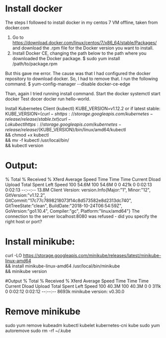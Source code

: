 # Install docker
The steps I followed to install docker in my centos 7 VM offline, taken from docker.com
  1. Go to https://download.docker.com/linux/centos/7/x86_64/stable/Packages/ and download the .rpm file for the Docker version you want to install.
  2. Install Docker CE, changing the path below to the path where you downloaded the Docker package.
      $ sudo yum install /path/to/package.rpm
      
 But this gave me error. The cause was that I had configured the docker repository to download docker. So, I had to remove that. I run the
 following command.
      $ yum-config-manager --disable docker-ce-edge

Than, again I tried running install command.
Start the docker
        systemctl start docker
Test docer docler run hello-world.

Install Kubernetes Client (kubectl)
KUBE_VERSION=v1.12.2
or if latest stable: 
KUBE_VERSION=$(curl -s https://storage.googleapis.com/kubernetes-release/release/stable.txt)
curl -Lo kubectl https://storage.googleapis.com/kubernetes-release/release/${KUBE_VERSION}/bin/linux/amd64/kubectl \
  && chmod +x kubectl \
  && mv -f kubectl /usr/local/bin/ \
  && kubectl version

# Output:
% Total    % Received % Xferd  Average Speed   Time    Time     Time  Current
                                 Dload  Upload   Total   Spent    Left  Speed
100 54.6M  100 54.6M    0     0   421k      0  0:02:13  0:02:13 --:--:-- 13.8M
Client Version: version.Info{Major:"1", Minor:"12", GitVersion:"v1.12.2", GitCommit:"17c77c7898218073f14c8d573582e8d2313dc740", GitTreeState:"clean", BuildDate:"2018-10-24T06:54:59Z", GoVersion:"go1.10.4", Compiler:"gc", Platform:"linux/amd64"}
The connection to the server localhost:8080 was refused - did you specify the right host or port?

# Install minikube:
curl -LO https://storage.googleapis.com/minikube/releases/latest/minikube-linux-amd64  \
  && install minikube-linux-amd64 /usr/local/bin/minikube \
  && minikube version

#Output
% Total    % Received % Xferd  Average Speed   Time    Time     Time  Current
                                 Dload  Upload   Total   Spent    Left  Speed
100 40.3M  100 40.3M    0     0   311k      0  0:02:12  0:02:12 --:--:-- 8693k
minikube version: v0.30.0

# Remove minikube
sudo yum remove kubeadm kubectl kubelet kubernetes-cni kube
sudo yum autoremove
sudo rm -rf ~/.kube
